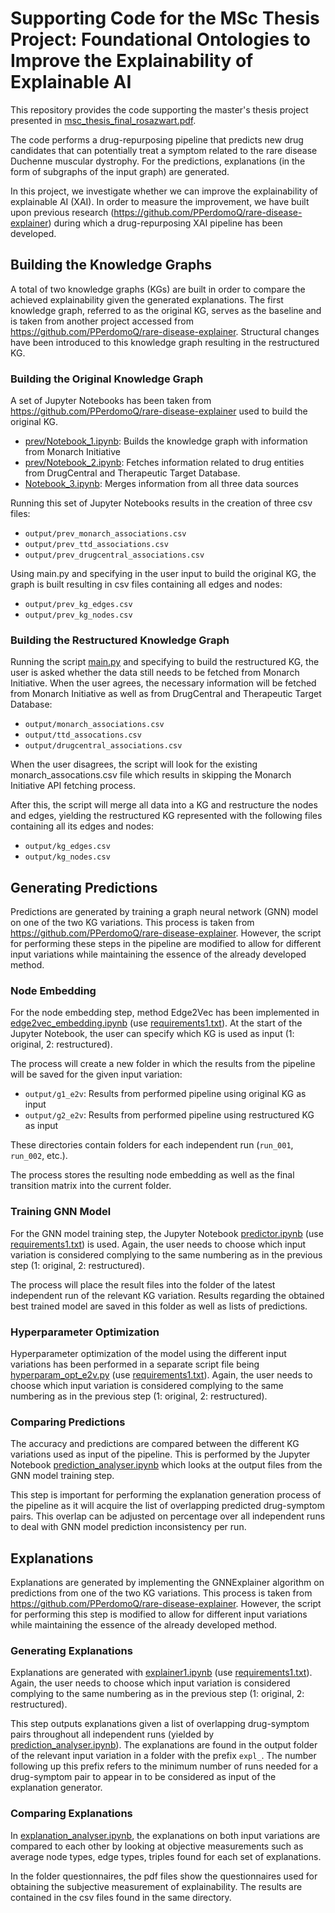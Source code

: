 # Supporting Code for the MSc Thesis Project: Foundational Ontologies to Improve the Explainability of Explainable AI
 
This repository provides the code supporting the master's thesis project presented in [msc_thesis_final_rosazwart.pdf](msc_thesis_final_rosazwart.pdf).

The code performs a drug-repurposing pipeline that predicts new drug candidates that can potentially treat a symptom related to the rare disease Duchenne muscular dystrophy. For the predictions, explanations (in the form of subgraphs of the input graph) are generated. 

In this project, we investigate whether we can improve the explainability of explainable AI (XAI). In order to measure the improvement, we have built upon previous research (https://github.com/PPerdomoQ/rare-disease-explainer) during which a drug-repurposing XAI pipeline has been developed. 

## Building the Knowledge Graphs
A total of two knowledge graphs (KGs) are built in order to compare the achieved explainability given the generated explanations. The first knowledge graph, referred to as the original KG, serves as the baseline and is taken from another project accessed from https://github.com/PPerdomoQ/rare-disease-explainer. Structural changes have been introduced to this knowledge graph resulting in the restructured KG.

### Building the Original Knowledge Graph
A set of Jupyter Notebooks has been taken from https://github.com/PPerdomoQ/rare-disease-explainer used to build the original KG.

- [prev/Notebook_1.ipynb](prev/Notebook_1.ipynb): Builds the knowledge graph with information from Monarch Initiative
- [prev/Notebook_2.ipynb](prev/Notebook_2.ipynb): Fetches information related to drug entities from DrugCentral and Therapeutic Target Database.
- [Notebook_3.ipynb](Notebook_3.ipynb): Merges information from all three data sources

Running this set of Jupyter Notebooks results in the creation of three csv files:

- `output/prev_monarch_associations.csv`
- `output/prev_ttd_associations.csv`
- `output/prev_drugcentral_associations.csv`

Using main.py and specifying in the user input to build the original KG, the graph is built resulting in csv files containing all edges and nodes:

- `output/prev_kg_edges.csv`
- `output/prev_kg_nodes.csv`

### Building the Restructured Knowledge Graph
Running the script [main.py](main.py) and specifying to build the restructured KG, the user is asked whether the data still needs to be fetched from Monarch Initiative. When the user agrees, the necessary information will be fetched from Monarch Initiative as well as from DrugCentral and Therapeutic Target Database:

- `output/monarch_associations.csv`
- `output/ttd_assocations.csv`
- `output/drugcentral_associations.csv`

When the user disagrees, the script will look for the existing monarch_assocations.csv file which results in skipping the Monarch Initiative API fetching process. 

After this, the script will merge all data into a KG and restructure the nodes and edges, yielding the restructured KG represented with the following files containing all its edges and nodes:

- `output/kg_edges.csv`
- `output/kg_nodes.csv`

## Generating Predictions
Predictions are generated by training a graph neural network (GNN) model on one of the two KG variations. This process is taken from https://github.com/PPerdomoQ/rare-disease-explainer. However, the script for performing these steps in the pipeline are modified to allow for different input variations while maintaining the essence of the already developed method.

### Node Embedding
For the node embedding step, method Edge2Vec has been implemented in [edge2vec_embedding.ipynb](edge2vec_embedding.ipynb) (use [requirements1.txt](requirements1.txt)). At the start of the Jupyter Notebook, the user can specify which KG is used as input (1: original, 2: restructured). 

The process will create a new folder in which the results from the pipeline will be saved for the given input variation:
- `output/g1_e2v`: Results from performed pipeline using original KG as input
- `output/g2_e2v`: Results from performed pipeline using restructured KG as input

These directories contain folders for each independent run (`run_001`, `run_002`, etc.). 

The process stores the resulting node embedding as well as the final transition matrix into the current folder.

### Training GNN Model
For the GNN model training step, the Jupyter Notebook [predictor.ipynb](predictor.ipynb) (use [requirements1.txt](requirements1.txt)) is used. Again, the user needs to choose which input variation is considered complying to the same numbering as in the previous step (1: original, 2: restructured). 

The process will place the result files into the folder of the latest independent run of the relevant KG variation. Results regarding the obtained best trained model are saved in this folder as well as lists of predictions.

### Hyperparameter Optimization
Hyperparameter optimization of the model using the different input variations has been performed in a separate script file being [hyperparam_opt_e2v.py](hyperparam_opt_e2v.py) (use [requirements1.txt](requirements1.txt)). Again, the user needs to choose which input variation is considered complying to the same numbering as in the previous step (1: original, 2: restructured).

### Comparing Predictions
The accuracy and predictions are compared between the different KG variations used as input of the pipeline. This is performed by the Jupyter Notebook [prediction_analyser.ipynb](prediction_analyser.ipynb) which looks at the output files from the GNN model training step.

This step is important for performing the explanation generation process of the pipeline as it will acquire the list of overlapping predicted drug-symptom pairs. This overlap can be adjusted on percentage over all independent runs to deal with GNN model prediction inconsistency per run.

## Explanations
Explanations are generated by implementing the GNNExplainer algorithm on predictions from one of the two KG variations. This process is taken from https://github.com/PPerdomoQ/rare-disease-explainer. However, the script for performing this step is modified to allow for different input variations while maintaining the essence of the already developed method.

### Generating Explanations
Explanations are generated with [explainer1.ipynb](explainer1.ipynb) (use [requirements1.txt](requirements1.txt)). Again, the user needs to choose which input variation is considered complying to the same numbering as in the previous step (1: original, 2: restructured). 

This step outputs explanations given a list of overlapping drug-symptom pairs throughout all independent runs (yielded by [prediction_analyser.ipynb](prediction_analyser.ipynb)). The explanations are found in the output folder of the relevant input variation in a folder with the prefix `expl_`. The number following up this prefix refers to the minimum number of runs needed for a drug-symptom pair to appear in to be considered as input of the explanation generator.

### Comparing Explanations
In [explanation_analyser.ipynb](explanation_analyser.ipynb), the explanations on both input variations are compared to each other by looking at objective measurements such as average node types, edge types, triples found for each set of explanations.

In the folder questionnaires, the pdf files show the questionnaires used for obtaining the subjective measurement of explainability. The results are contained in the csv files found in the same directory. 
